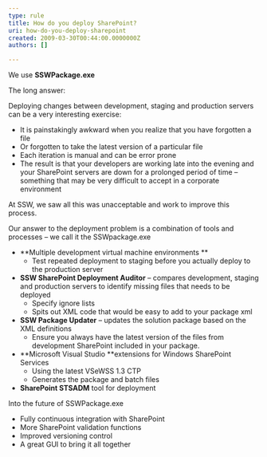 ```yaml
---
type: rule
title: How do you deploy SharePoint?
uri: how-do-you-deploy-sharepoint
created: 2009-03-30T00:44:00.0000000Z
authors: []

---
```


 
We use **SSWPackage.exe**

The long answer:

Deploying changes between development, staging and production servers can be a very interesting exercise:

- It is painstakingly awkward when you realize that you have forgotten a file
- Or forgotten to take the latest version of a particular file
- Each iteration is manual and can be error prone
- The result is that your developers are working late into the evening and your SharePoint servers are down for a prolonged period of time – something that may be very difficult to accept in a corporate environment


At SSW, we saw all this was unacceptable and work to improve this process.
 
Our answer to the deployment problem is a combination of tools and processes – we call it the SSWpackage.exe

- **Multiple development virtual machine environments
**
    - Test repeated deployment to staging before you actually deploy to the production server
- **SSW SharePoint Deployment Auditor** – compares development, staging and production servers to identify missing files that needs to be deployed
    - Specify ignore lists
    - Spits out XML code that would be easy to add to your package xml
- **SSW Package Updater** – updates the solution package based on the XML definitions
    - Ensure you always have the latest version of the files from development SharePoint included in your package.
- **Microsoft Visual Studio **extensions for Windows SharePoint Services
    - Using the latest VSeWSS 1.3 CTP
    - Generates the package and batch files
- **SharePoint STSADM** tool for deployment


Into the future of SSWPackage.exe

- Fully continuous integration with SharePoint
- More SharePoint validation functions
- Improved versioning control
- A great GUI to bring it all together


